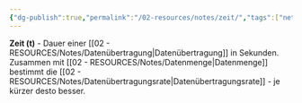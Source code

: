 ```yaml
---
{"dg-publish":true,"permalink":"/02-resources/notes/zeit/","tags":["netzwerk/messung","übertragung/dauer"],"noteIcon":"","updated":"2025-08-28T20:50:30.000+02:00"}
---
```



**Zeit (t)** - Dauer einer [[02 - RESOURCES/Notes/Datenübertragung\|Datenübertragung]] in Sekunden.
Zusammen mit [[02 - RESOURCES/Notes/Datenmenge\|Datenmenge]] bestimmt die [[02 - RESOURCES/Notes/Datenübertragungsrate\|Datenübertragungsrate]] - je kürzer desto besser.